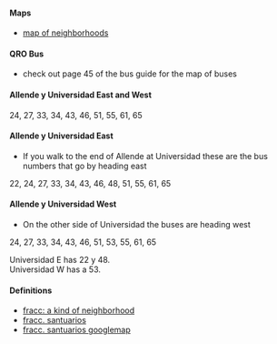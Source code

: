 
#### Maps

- [map of neighborhoods](https://www.youtube.com/watch?v=0o0FI1N2_k0&t=309s)

#### QRO Bus

- check out page 45 of the bus guide for the map of buses

#### Allende y Universidad East and West

24, 27, 33, 34, 43, 46, 51, 55, 61, 65

#### Allende y Universidad East

- If you walk to the end of Allende at Universidad these are the bus numbers
that go by heading east

22, 24, 27, 33, 34, 43, 46, 48, 51, 55, 61, 65

#### Allende y Universidad West

- On the other side of Universidad the buses are heading west

24, 27, 33, 34, 43, 46, 51, 53, 55, 61, 65

Universidad E has 22 y 48.   
Universidad W has a 53.

#### Definitions

- [fracc: a kind of neighborhood](https://en.wiktionary.org/wiki/fraccionamiento)
- [fracc. santuarios](https://www.vivanuncios.com.mx/s-venta-inmuebles/santuarios-del-cerrito/v1c1097l15589p1)
- [fracc. santuarios googlemap](https://www.google.com/maps/search/fracc+santuarios+queretaro/@20.5542961,-100.4537732,14z/data=!5m1!1e2?entry=ttu&g_ep=EgoyMDI1MDIyNi4xIKXMDSoASAFQAw%3D%3D)
